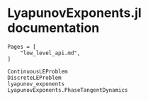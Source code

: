 # LyapunovExponents.jl documentation

```@contents
Pages = [
    "low_level_api.md",
]
```

```@docs
ContinuousLEProblem
DiscreteLEProblem
lyapunov_exponents
LyapunovExponents.PhaseTangentDynamics
```
